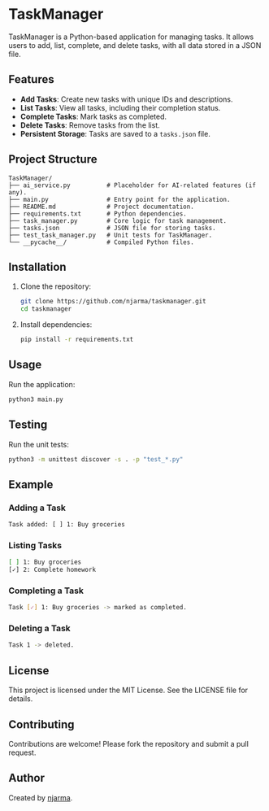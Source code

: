 # TaskManager

TaskManager is a Python-based application for managing tasks. It allows users to add, list, complete, and delete tasks, with all data stored in a JSON file.

## Features

- **Add Tasks**: Create new tasks with unique IDs and descriptions.
- **List Tasks**: View all tasks, including their completion status.
- **Complete Tasks**: Mark tasks as completed.
- **Delete Tasks**: Remove tasks from the list.
- **Persistent Storage**: Tasks are saved to a `tasks.json` file.

## Project Structure

```
TaskManager/
├── ai_service.py          # Placeholder for AI-related features (if any).
├── main.py                # Entry point for the application.
├── README.md              # Project documentation.
├── requirements.txt       # Python dependencies.
├── task_manager.py        # Core logic for task management.
├── tasks.json             # JSON file for storing tasks.
├── test_task_manager.py   # Unit tests for TaskManager.
└── __pycache__/           # Compiled Python files.
```

## Installation

1. Clone the repository:
   ```bash
   git clone https://github.com/njarma/taskmanager.git
   cd taskmanager
   ```

2. Install dependencies:
   ```bash
   pip install -r requirements.txt
   ```

## Usage

Run the application:
```bash
python3 main.py
```

## Testing

Run the unit tests:
```bash
python3 -m unittest discover -s . -p "test_*.py"
```

## Example

### Adding a Task
```bash
Task added: [ ] 1: Buy groceries
```

### Listing Tasks
```bash
[ ] 1: Buy groceries
[✓] 2: Complete homework
```

### Completing a Task
```bash
Task [✓] 1: Buy groceries -> marked as completed.
```

### Deleting a Task
```bash
Task 1 -> deleted.
```

## License

This project is licensed under the MIT License. See the LICENSE file for details.

## Contributing

Contributions are welcome! Please fork the repository and submit a pull request.

## Author

Created by [njarma](https://github.com/njarma).
